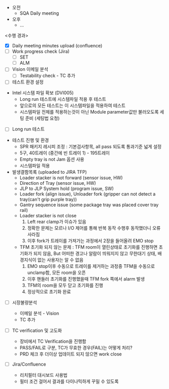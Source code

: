 - 오전
	- SQA Daily meeting
- 오후
	- ...

<수행 경과>
- [x] Daily meeting minutes upload (confluence)
- [ ] Work progress check (Jira)
	- [ ] SET
	- [ ] ALM
- [ ] Vision 이메일 분석
	- [ ] Testability check - TC 추가

- [ ] 테스트 환경 설정
- Intel 시스템 파일 확보 (DVI005)
	- Long run 테스트에 시스템파일 적용 후 테스트
	- 앞으로의 모든 테스트는 이 시스템파일을 적용하여 테스트
	- 시스템파일 전체를 적용하는것이 아닌 Module parameter값만 불러오도록 세팅 준비 (세팅법 요청)

- [ ] Long run 테스트
- 테스트 진행 및 환경
	- SPR 패키지 레시피 조정 : 기본검사항목, all pass 되도록 통과기준 넓게 설정
	- 5구, 40트레이 (중간에 빈 트레이 1) - 195트레이
	- Empty tray is not Jam 옵션 사용
	- 시스템파일 적용
- 발생결함목록 (uploaded to JIRA TFP)
	- Loader stacker is not forward (sensor issue, HW)
	- Direction of Tray (sensor issue, HW)
	- JLP to JLP System hold (program issue, SW)
	- Loader fork (align issue), Unloader fork (gripper can not detect a tray(can't grip purple tray))
	- Gantry sequence issue (some package tray was placed cover tray rail)
	- Loader stacker is not close
		1. Left rear clamp가 이슈가 있음
		2. 정확한 문제는 모르나 I/O 제어를 통해 반복 동작 수행후 동작했더니 오류 사라짐
		3. 이후 fork가 트레이를 가져가는 과정에서 2장을 들어올려 EMO stop 
	- TFM 초기화 되지 않는 문제 : TFM room이 열린상태로 초기화를 진행하면 초기화가 되지 않음, But 어떠한 경고나 알람이 띄워지지 않고 무한대기 상태, 배경지식이 없는 사용자는 알 수 없음
		1. EMO stop이후 수동으로 트레이를 제거하는 과정중 TFM을 수동으로 unclamp함, 모든 room을 오픈
		2. 이후 핸들러 초기화를 진행했을때 TFM fork 쪽에서 alarm 발생
		3. TFM의 room을 모두 닫고 초기화를 진행
		4. 정상적으로 초기화 완료

- [ ] 시장불량분석
	- 이메일 분석 - Vision
	- TC 추가

- [ ] TC verification 및 고도화
	- 장비에서 TC Verification을 진행함
	- PASS/FAIL로 구분, TC가 무효한 경우(FAIL)는 어떻게 처리?
	- PRD 체크 후 더이상 업데이트 되지 않으면 work close

- [ ] Jira/Confluence
	- 리치필터 대시보드 사용법
	- 필터 조건 걸어서 결과를 다이나믹하게 꾸밀 수 있도록

